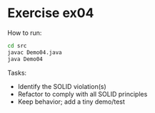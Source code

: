 # Exercise ex04

How to run:
```bash
cd src
javac Demo04.java
java Demo04
```

Tasks:
- Identify the SOLID violation(s)
- Refactor to comply with all SOLID principles
- Keep behavior; add a tiny demo/test
